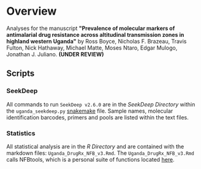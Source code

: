 # Overview

Analyses for the manuscript **"Prevalence of molecular markers of antimalarial drug resistance across 
altitudinal transmission zones in highland western Uganda"** by Ross Boyce, Nicholas F. Brazeau, Travis Fulton, 
Nick Hathaway, Michael Matte, Moses Ntaro, Edgar Mulogo, Jonathan J. Juliano. **(UNDER REVIEW)**
  
## Scripts
### SeekDeep
All commands to run `SeekDeep v2.6.0` are in the *SeekDeep Directory* within the `uganda_seekdeep.py` [snakemake](https://snakemake.readthedocs.io/en/stable/) file. 
Sample names, molecular identification barcodes, primers and pools are listed within the text files.   

### Statistics
All statistical analysis are in the *R Directory* and are contained with the markdown files: `Uganda_DrugRx_NFB_v3.Rmd`. The
`Uganda_DrugRx_NFB_v3.Rmd` calls NFBtools, which is a personal suite of functions located [here](https://github.com/nickbrazeau/NFBtools). 
